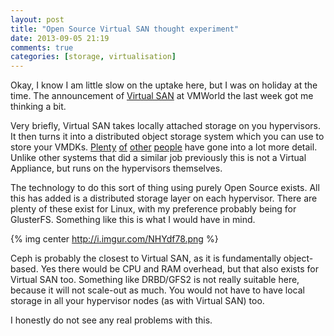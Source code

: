```yaml
---
layout: post
title: "Open Source Virtual SAN thought experiment"
date: 2013-09-05 21:19
comments: true
categories: [storage, virtualisation]
---
```

Okay, I know I am little slow on the uptake here, but I was on holiday at the time. The announcement of [Virtual SAN](https://www.vmware.com/products/virtual-san/) at VMWorld the last week got me thinking a bit. 
<!-- more -->

Very briefly, Virtual SAN takes locally attached storage on you hypervisors. It then turns it into a distributed object storage system which you can use to store your VMDKs. [Plenty](http://www.yellow-bricks.com/2013/09/05/how-do-you-know-where-an-object-is-located-with-virtual-san/) [of](http://www.computerweekly.com/news/2240166057/VMware-Virtual-SAN-vision-to-disrupt-storage-paradigm) [other](http://chucksblog.emc.com/chucks_blog/2013/08/considering-vsan.html) [people](http://architecting.it/2013/08/29/reflections-on-vmworld-2013/) have gone into a lot more detail. Unlike other systems that did a similar job previously this is not a Virtual Appliance, but runs on the hypervisors themselves.

The technology to do this sort of thing using purely Open Source exists. All this has added is a distributed storage layer on each hypervisor. There are plenty of these exist for Linux, with my preference probably being for GlusterFS. Something like this is what I would have in mind.

{% img center http://i.imgur.com/NHYdf78.png %}

Ceph is probably the closest to Virtual SAN, as it is fundamentally object-based. Yes there would be CPU and RAM overhead, but that also exists for Virtual SAN too. Something like DRBD/GFS2 is not really suitable here, because it will not scale-out as much. You would not have to have local storage in all your hypervisor nodes (as with Virtual SAN) too.

I honestly do not see any real problems with this.
